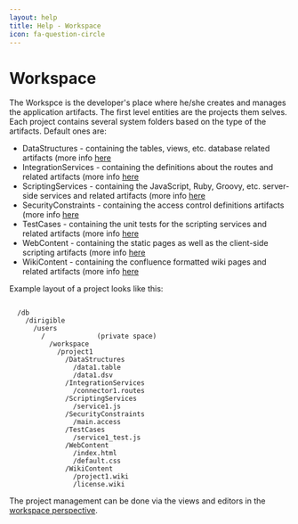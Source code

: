 ```yaml
---
layout: help
title: Help - Workspace
icon: fa-question-circle
---
```


Workspace
===

The Workspce is the developer's place where he/she creates and manages the application artifacts.
The first level entities are the projects them selves. Each project contains several system folders based on the type of the artifacts.
Default ones are:


*	DataStructures          - containing the tables, views, etc. database related artifacts (more info [here](data_structures.html)
*	IntegrationServices     - containing the definitions about the routes and related artifacts (more info [here](integration_services.html)
*	ScriptingServices       - containing the JavaScript, Ruby, Groovy, etc. server-side services and related artifacts (more info [here](scripting_services.html)
*	SecurityConstraints     - containing the access control definitions artifacts (more info [here](security_constraints.html)
*	TestCases               - containing the unit tests for the scripting services and related artifacts (more info [here](test_cases.html)
*	WebContent              - containing the static pages as well as the client-side scripting artifacts (more info [here](web_content.html)
*	WikiContent             - containing the confluence formatted wiki pages and related artifacts (more info [here](wiki_content.html)

Example layout of a project looks like this:

<pre><code>
  /db
    /dirigible
      /users
        /<user>             (private space)
          /workspace
            /project1
              /DataStructures
                /data1.table
                /data1.dsv
              /IntegrationServices
                /connector1.routes
              /ScriptingServices
                /service1.js
              /SecurityConstraints
                /main.access
              /TestCases
                /service1_test.js
              /WebContent
                /index.html
                /default.css
              /WikiContent
                /project1.wiki
                /license.wiki
</code></pre>

The project management can be done via the views and editors in the [workspace perspective](workspace_perspective.html).
